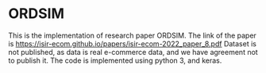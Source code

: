 # ORDSIM
This is the implementation of research paper ORDSIM. The link of the paper is https://isir-ecom.github.io/papers/isir-ecom-2022_paper_8.pdf Dataset is not published, as data is real e-commerce data, and we have agreement not to publish it.
The code is implemented using python 3, and keras.
